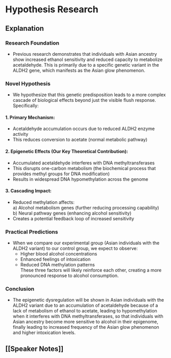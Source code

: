 # Hypothesis Research

## Explanation

### Research Foundation

- Previous research demonstrates that individuals with Asian ancestry show increased ethanol sensitivity and reduced capacity to metabolize acetaldehyde. This is primarily due to a specific genetic variant in the ALDH2 gene, which manifests as the Asian glow phenomenon.

### Novel Hypothesis

- We hypothesize that this genetic predisposition leads to a more complex cascade of biological effects beyond just the visible flush response. Specifically:
#### 1. Primary Mechanism:
- Acetaldehyde accumulation occurs due to reduced ALDH2 enzyme activity
- This reduces conversion to acetate (normal metabolic pathway)
#### 2. Epigenetic Effects (Our Key Theoretical Contribution):
- Accumulated acetaldehyde interferes with DNA methyltransferases
- This disrupts one-carbon metabolism (the biochemical process that provides methyl groups for DNA modification)
- Results in widespread DNA hypomethylation across the genome
#### 3. Cascading Impact:
- Reduced methylation affects:  
	a) Alcohol metabolism genes (further reducing processing capability)  
	b) Neural pathway genes (enhancing alcohol sensitivity)
- Creates a potential feedback loop of increased sensitivity

### Practical Predictions

- When we compare our experimental group (Asian individuals with the ALDH2 variant) to our control group, we expect to observe:
	- Higher blood alcohol concentrations
	- Enhanced feelings of intoxication
	- Reduced DNA methylation patterns  
	    These three factors will likely reinforce each other, creating a more pronounced response to alcohol consumption.
### Conclusion

- The epigenetic dysregulation will be shown in Asian individuals with the ALDH2 variant due to an accumulation of acetaldehyde because of a lack of metabolism of ethanol to acetate, leading to hypomethylation when it interferes with DNA methyltransferases, so that individuals with Asian ancestry become more sensitive to alcohol in their epigenome, finally leading to increased frequency of the Asian glow phenomenon and higher intoxication levels.

## [[Speaker Notes]]
